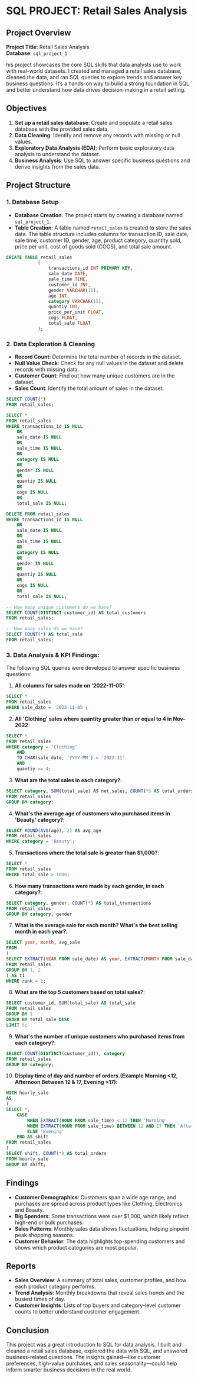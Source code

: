# SQL PROJECT: Retail Sales Analysis

## Project Overview

**Project Title**: Retail Sales Analysis  
**Database**: `sql_project_1`

his project showcases the core SQL skills that data analysts use to work with real-world datasets. I created and managed a retail sales database, cleaned the data, and ran SQL queries to explore trends and answer key business questions. It’s a hands-on way to build a strong foundation in SQL and better understand how data drives decision-making in a retail setting.

## Objectives

1. **Set up a retail sales database**: Create and populate a retail sales database with the provided sales data.
2. **Data Cleaning**: Identify and remove any records with missing or null values.
3. **Exploratory Data Analysis (EDA)**: Perform basic exploratory data analysis to understand the dataset.
4. **Business Analysis**: Use SQL to answer specific business questions and derive insights from the sales data.

## Project Structure

### 1. Database Setup

- **Database Creation**: The project starts by creating a database named `sql_project_1`.
- **Table Creation**: A table named `retail_sales` is created to store the sales data. The table structure includes columns for transaction ID, sale date, sale time, customer ID, gender, age, product category, quantity sold, price per unit, cost of goods sold (COGS), and total sale amount.

```sql
CREATE TABLE retail_sales
			(
				transactions_id INT PRIMARY KEY,
				sale_date DATE,
				sale_time TIME,
				customer_id INT,
				gender VARCHAR(15),
				age INT,
				category VARCHAR(15),
				quantiy INT,
				price_per_unit FLOAT,
				cogs FLOAT,
				total_sale FLOAT
			);

```

### 2. Data Exploration & Cleaning

- **Record Count**: Determine the total number of records in the dataset.
- **Null Value Check**: Check for any null values in the dataset and delete records with missing data.
- **Customer Count**: Find out how many unique customers are in the dataset.
- **Sales Count**: Identify the total amount of sales in the dataset.

```sql
SELECT COUNT(*)
FROM retail_sales;
```

```sql
SELECT *
FROM retail_sales
WHERE transactions_id IS NULL
	OR
	sale_date IS NULL
	OR
	sale_time IS NULL
	OR
	category IS NULL
	OR
	gender IS NULL
	OR
	quantiy IS NULL
	OR
	cogs IS NULL
	OR
	total_sale IS NULL;
```

```sql
DELETE FROM retail_sales
WHERE transactions_id IS NULL
	OR
	sale_date IS NULL
	OR
	sale_time IS NULL
	OR
	category IS NULL
	OR
	gender IS NULL
	OR
	quantiy IS NULL
	OR
	cogs IS NULL
	OR
	total_sale IS NULL;
 ```

```sql
-- How many unique customers do we have?
SELECT COUNT(DISTINCT customer_id) AS total_customers 
FROM retail_sales;
 ```

```sql
-- How many sales do we have?
SELECT COUNT(*) AS total_sale
FROM retail_sales;
 ```


### 3. Data Analysis & KPI Findings:

The following SQL queries were developed to answer specific business questions:

1. **All columns for sales made on '2022-11-05'**:
```sql
SELECT *
FROM retail_sales
WHERE sale_date = '2022-11-05';
```

2. **All 'Clothing' sales where quantity greater than or equal to 4 in Nov-2022**:
```sql
SELECT *
FROM retail_sales
WHERE category = 'Clothing'
	AND 
	TO_CHAR(sale_date, 'YYYY-MM') = '2022-11'
	AND
	quantiy >= 4;
```

3. **What are the total sales in each category?**:
```sql
SELECT category, SUM(total_sale) AS net_sales, COUNT(*) AS total_orders
FROM retail_sales
GROUP BY category;
```

4. **What's the average age of customers who purchased items in 'Beauty' category?**:
```sql
SELECT ROUND(AVG(age), 2) AS avg_age
FROM retail_sales
WHERE category = 'Beauty';
```

5. **Transactions where the total sale is greater than $1,000?**:
```sql
SELECT *
FROM retail_sales
WHERE total_sale > 1000;
```

6. **How many transactions were made by each gender, in each category?**:
```sql
SELECT category, gender, COUNT(*) AS total_transactions
FROM retail_sales
GROUP BY category, gender
```

7. **What is the average sale for each month? What's the best selling month in each year?**:
```sql
SELECT year, month, avg_sale
FROM
(
SELECT EXTRACT(YEAR FROM sale_date) AS year, EXTRACT(MONTH FROM sale_date) AS month, AVG(total_sale) AS avg_sale, RANK() OVER(PARTITION BY EXTRACT(YEAR FROM sale_date)ORDER BY AVG(total_sale) DESC) AS rank
FROM retail_sales
GROUP BY 1, 2
) AS t1
WHERE rank = 1;
```

8. **What are the top 5 customers based on total sales?**:
```sql
SELECT customer_id, SUM(total_sale) AS total_sale
FROM retail_sales
GROUP BY 1
ORDER BY total_sale DESC
LIMIT 5;
```

9. **What's the number of unique customers who purchased items from each category?**:
```sql
SELECT COUNT(DISTINCT(customer_id)), category
FROM retail_sales
GROUP BY category;
```

10. **Display time of day and number of orders.(Example Morning <12, Afternoon Between 12 & 17, Evening >17)**:
```sql
WITH hourly_sale
AS
(
SELECT *,
	CASE 
		WHEN EXTRACT(HOUR FROM sale_time) < 12 THEN 'Morning'
		WHEN EXTRACT(HOUR FROM sale_time) BETWEEN 12 AND 17 THEN 'Afternoon'
		ELSE 'Evening'
	END AS shift
FROM retail_sales
)
SELECT shift, COUNT(*) AS total_orders
FROM hourly_sale
GROUP BY shift;

```

## Findings

- **Customer Demographics**: Customers span a wide age range, and purchases are spread across product types like Clothing, Electronics and Beauty.
- **Big Spenders**: Some transactions were over $1,000, which likely reflect high-end or bulk purchases.
- **Sales Patterns**: Monthly sales data shows fluctuations, helping pinpoint peak shopping seasons.
- **Customer Behavior**: The data highlights top-spending customers and shows which product categories are most popular.

## Reports

- **Sales Overview**: A summary of total sales, customer profiles, and how each product category performs.
- **Trend Analysis**: Monthly breakdowns that reveal sales trends and the busiest times of day.
- **Customer Insights**: Lists of top buyers and category-level customer counts to better understand customer engagement.

## Conclusion

This project was a great introduction to SQL for data analysis. I built and cleaned a retail sales database, explored the data with SQL, and answered business-related questions. The insights gained—like customer preferences, high-value purchases, and sales seasonality—could help inform smarter business decisions in the real world.

